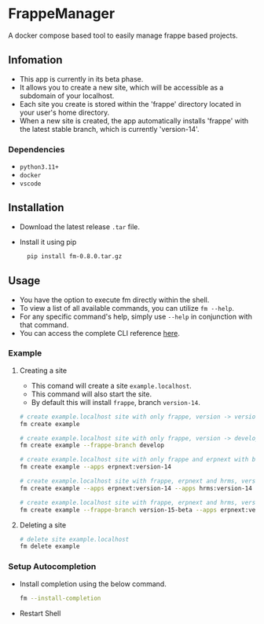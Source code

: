 # FrappeManager

A docker compose based tool to easily manage frappe based projects.


## Infomation

  - This app is currently in its beta phase.
  - It allows you to create a new site, which will be accessible as a subdomain of your localhost.
  - Each site you create is stored within the 'frappe' directory located in your user's home directory.
  - When a new site is created, the app automatically installs 'frappe' with the latest stable branch, which is currently 'version-14'.

### Dependencies

-   `python3.11+`
-   `docker`
-   `vscode`


## Installation

-   Download the latest release `.tar` file.
-   Install it using pip
    
    ```bash
      pip install fm-0.8.0.tar.gz
    ```


## Usage

  - You have the option to execute fm directly within the shell.
  - To view a list of all available commands, you can utilize `fm --help`.
  - For any specific command's help, simply use `--help` in conjunction with that command.
  - You can access the complete CLI reference [here](./cli_reference.md).

### Example

1.  Creating a site

    -   This comand will create a site `example.localhost`.
    -   This command will also start the site.
    -   By default this will install `frappe`, branch `version-14`.
    
    ```bash
    # create example.localhost site with only frappe, version -> version-14
    fm create example
    
    # create example.localhost site with only frappe, version -> develop
    fm create example --frappe-branch develop
    
    # create example.localhost site with only frappe and erpnext with branch version-14
    fm create example --apps erpnext:version-14
    
    # create example.localhost site with frappe, erpnext and hrms, version -> version-14
    fm create example --apps erpnext:version-14 --apps hrms:version-14
    
    # create example.localhost site with frappe, erpnext and hrms, version -> version-15-beta
    fm create example --frappe-branch version-15-beta --apps erpnext:version-15-beta --apps hrms:version-15-beta
    ```

2.  Deleting a site

    ```bash
    # delete site example.localhost
    fm delete example
    ```


### Setup Autocompletion

-   Install completion using the below command.
    
    ```bash
    fm --install-completion
    ```
-   Restart Shell
